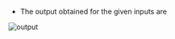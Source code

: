 * The output obtained for the given inputs are

![output](https://user-images.githubusercontent.com/80033796/161412407-eb050b34-0b39-40e4-89c2-56a93652f7bc.jpeg)
